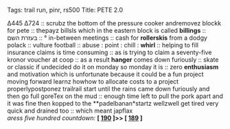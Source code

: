 Tags: trail run, pinr, rs500
Title: PETE 2.0
  
∆445 ∆724 :: scrubz the bottom of the pressure cooker andremovez blockk for pete :: thepayz billsls which in the eastern block is called **billings** :: בעזרת השם :: ° in-between meetings :: cash for **rollerskis** from a dodgy polack :: vulture football :: abuse : point : chill : **whirl** :: helping to fill insurance claims is time consuming :: as is trying to claim a seventy-five kronor voucher at coop :: as a result **hanger** comes down furiously :: skate or classic if undecided do it on monday so monday it is :: zero **enthusiasm** and motivation which is unfortunate because it could be a fun project moving forward learnz howhow to allocate costs to a project properlypostponez trailrail start until the rains came down furiously and then go full goreTex on the mud :: enough time left to pull the pork apart and it was fine then kopped to the **padelbanan*startz wellzwell get tired very quick and drained too :: which meant japflax  
_aress five hundred countdown:_ **[ [190](https://www.allmusic.com/album/tommy-mw0000392525) ]>> [ [189](https://www.allmusic.com/album/dig-me-out-mw0000020758) ]**  
